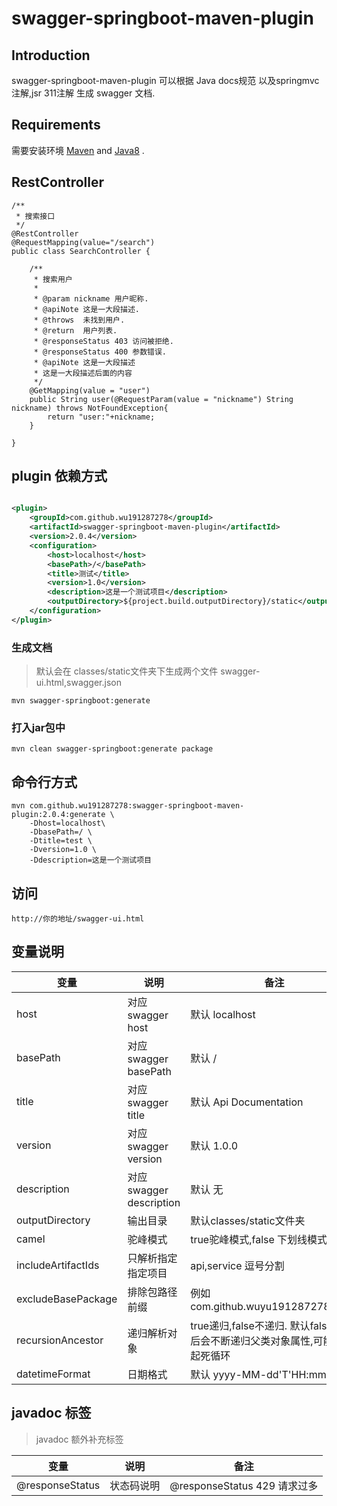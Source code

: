 # swagger-springboot-maven-plugin

## Introduction

swagger-springboot-maven-plugin 可以根据 Java docs规范 以及springmvc 注解,jsr 311注解 生成 swagger 文档.

## Requirements

需要安装环境 [Maven](https://maven.apache.org/)
and [Java8](https://www.oracle.com/technetwork/java/javase/downloads/jdk8-downloads-2133151.html) .

## RestController

```
/**
 * 搜索接口
 */
@RestController
@RequestMapping(value="/search")
public class SearchController {

    /**
     * 搜索用户
     *
     * @param nickname 用户昵称.
     * @apiNote 这是一大段描述.
     * @throws  未找到用户.
     * @return  用户列表.
     * @responseStatus 403 访问被拒绝.
     * @responseStatus 400 参数错误.
     * @apiNote 这是一大段描述
     * 这是一大段描述后面的内容
     */
    @GetMapping(value = "user")
    public String user(@RequestParam(value = "nickname") String nickname) throws NotFoundException{
        return "user:"+nickname;
    }

}
```

## plugin 依赖方式

```xml

<plugin>
    <groupId>com.github.wu191287278</groupId>
    <artifactId>swagger-springboot-maven-plugin</artifactId>
    <version>2.0.4</version>
    <configuration>
        <host>localhost</host>
        <basePath>/</basePath>
        <title>测试</title>
        <version>1.0</version>
        <description>这是一个测试项目</description>
        <outputDirectory>${project.build.outputDirectory}/static</outputDirectory>
    </configuration>
</plugin>
```

### 生成文档

> 默认会在 classes/static文件夹下生成两个文件 swagger-ui.html,swagger.json

```
mvn swagger-springboot:generate
```

### 打入jar包中

```
mvn clean swagger-springboot:generate package
```

## 命令行方式

```
mvn com.github.wu191287278:swagger-springboot-maven-plugin:2.0.4:generate \
    -Dhost=localhost\
    -DbasePath=/ \
    -Dtitle=test \
    -Dversion=1.0 \
    -Ddescription=这是一个测试项目
```

## 访问

```
http://你的地址/swagger-ui.html
```

## 变量说明

|变量|说明|备注|
|---|---|---|
|host|对应swagger host|默认 localhost|
|basePath|对应swagger basePath|默认 /|
|title|对应swagger title|默认 Api Documentation|
|version|对应swagger version|默认 1.0.0|
|description|对应swagger description|默认 无|
|outputDirectory|输出目录|默认classes/static文件夹|
|camel|驼峰模式|true驼峰模式,false 下划线模式|
|includeArtifactIds|只解析指定指定项目|api,service 逗号分割|
|excludeBasePackage|排除包路径前缀|例如 com.github.wuyu191287278.client|
|recursionAncestor|递归解析对象|true递归,false不递归. 默认false. 开启后会不断递归父类对象属性,可能会引起死循环|
|datetimeFormat|日期格式|默认 yyyy-MM-dd'T'HH:mm:ssZ |

## javadoc 标签

> javadoc 额外补充标签

|变量|说明|备注|
|---|---|---|
|@responseStatus|状态码说明|@responseStatus 429 请求过多|
